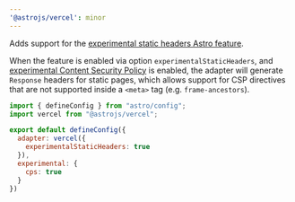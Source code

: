 ```yaml
---
'@astrojs/vercel': minor
---
```


Adds support for the [experimental static headers Astro feature](https://docs.astro.build/en/reference/adapter-reference/#experimentalstaticheaders).

When the feature is enabled via option `experimentalStaticHeaders`, and [experimental Content Security Policy](https://docs.astro.build/en/reference/experimental-flags/csp/) is enabled, the adapter will generate `Response` headers for static pages, which allows support for CSP directives that are not supported inside a `<meta>` tag (e.g. `frame-ancestors`).

```js
import { defineConfig } from "astro/config";
import vercel from "@astrojs/vercel";

export default defineConfig({
  adapter: vercel({
    experimentalStaticHeaders: true
  }),
  experimental: {
    cps: true
  }
})
```
